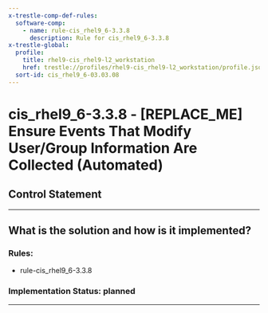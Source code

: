 ```yaml
---
x-trestle-comp-def-rules:
  software-comp:
    - name: rule-cis_rhel9_6-3.3.8
      description: Rule for cis_rhel9_6-3.3.8
x-trestle-global:
  profile:
    title: rhel9-cis_rhel9-l2_workstation
    href: trestle://profiles/rhel9-cis_rhel9-l2_workstation/profile.json
  sort-id: cis_rhel9_6-03.03.08
---
```


# cis_rhel9_6-3.3.8 - \[REPLACE_ME\] Ensure Events That Modify User/Group Information Are Collected (Automated)

## Control Statement

______________________________________________________________________

## What is the solution and how is it implemented?

<!-- For implementation status enter one of: implemented, partial, planned, alternative, not-applicable -->

<!-- Note that the list of rules under ### Rules: is read-only and changes will not be captured after assembly to JSON -->

<!-- Add control implementation description here for control: cis_rhel9_6-3.3.8 -->

### Rules:

  - rule-cis_rhel9_6-3.3.8

### Implementation Status: planned

______________________________________________________________________
